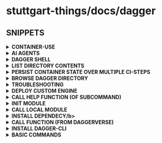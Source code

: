 # stuttgart-things/docs/dagger

## SNIPPETS

<details><summary><b>CONTAINER-USE</b></summary>

### INSTALLATION CONTAINER USE

```bash
brew install dagger/tap/container-use
container-use version   # → confirms install
```

### VSCODE + CONTAINER USE (DEMO STEPS)

* OPEN NEW WINDOW (COULD BE VIA REMOTE EXPORER/SSH)
* OPEN TERMINAL
* CREATE DEMO REPO
  
```bash
mkdir hello
cd hello
git init
touch README.md
git add README.md
git commit -m "initial commit"
```

* ADD FOLDER TO PROJECT WINDOW/EXPLORER (VIA VSCODE)
* START CO-PILOT AGENT CHAT
* ADD CONTEXT: TOOLS -> MCP-ID (OR CONTAINER USE NAME)
* PROMPT: "create a go hello world app"
* TERMINAL:

```bash
# LIST CONTAINER ENVS
cu list
ID              TITLE                           CREATED         UPDATED
crucial-weasel  Go Hello World App              11 seconds ago  4 seconds ago
selected-deer   Go Hello World App Development  3 minutes ago   1 minute ago

# CHECK LOGS
container-use log crucial-weasel

# CHECKOUT CODE
container-use checkout crucial-weasel

# INTERACTIVE SESSION
cu terminal
```

</details>

<details><summary><b>AI AGENTS</b></summary>

## USECASE POSTGRESDB

```bash
sudo sh -c 'echo "deb http://apt.postgresql.org/pub/repos/apt $(lsb_release -cs)-pgdg main" > /etc/apt/sources.list.d/pgdg.list'
curl -fsSL https://www.postgresql.org/media/keys/ACCC4CF8.asc | sudo gpg --dearmor -o /etc/apt/trusted.gpg.d/postgresql.gpg
sudo apt update && sudo apt install postgresql-client-17

psql -h $(hostname -f) -p 31641 -U dev
CREATE DATABASE appdb;

cat <<EOF > ./bootstrap.sql
-- Create database (only if it doesn't exist)
DO
$$
BEGIN
   IF NOT EXISTS (SELECT FROM pg_database WHERE datname = 'appdb') THEN
      CREATE DATABASE "appdb";
   END IF;
END
$$;

-- Switch to new DB
\c appdb;

-- Drop tables if exist (clean run)
DROP TABLE IF EXISTS tasks CASCADE;
DROP TABLE IF EXISTS projects CASCADE;
DROP TABLE IF EXISTS users CASCADE;

-- Users table
CREATE TABLE users (
    id SERIAL PRIMARY KEY,
    username VARCHAR(50) UNIQUE NOT NULL,
    email VARCHAR(120) UNIQUE NOT NULL,
    created_at TIMESTAMP DEFAULT CURRENT_TIMESTAMP
);

-- Projects table
CREATE TABLE projects (
    id SERIAL PRIMARY KEY,
    name VARCHAR(100) NOT NULL,
    description TEXT,
    created_at TIMESTAMP DEFAULT CURRENT_TIMESTAMP
);

-- Tasks table
CREATE TABLE tasks (
    id SERIAL PRIMARY KEY,
    project_id INT REFERENCES projects(id) ON DELETE CASCADE,
    assignee_id INT REFERENCES users(id) ON DELETE SET NULL,
    title VARCHAR(200) NOT NULL,
    status VARCHAR(50) DEFAULT 'open',
    created_at TIMESTAMP DEFAULT CURRENT_TIMESTAMP,
    due_date DATE
);

-- Insert sample users
INSERT INTO users (username, email) VALUES
('alice', 'alice@example.com'),
('bob', 'bob@example.com'),
('charlie', 'charlie@example.com');

-- Insert sample projects
INSERT INTO projects (name, description) VALUES
('AI Platform', 'Build internal AI platform'),
('Infra Migration', 'Migrate to new Kubernetes cluster');

-- Insert sample tasks
INSERT INTO tasks (project_id, assignee_id, title, status, due_date) VALUES
(1, 1, 'Design database schema', 'in-progress', '2025-09-15'),
(1, 2, 'Implement API service', 'open', '2025-09-30'),
(2, 3, 'Migrate Helm charts', 'done', '2025-08-20'),
(2, NULL, 'Set up monitoring', 'open', NULL);
EOF

psql -h $(hostname -f) -p 31641 -U dev -d appdb -f bootstrap.sql 
```

```bash
export GEMINI_API_KEY="SET-HERE-OR-GPT-OR-ANY-OTHER-SUPPORTED-AI"
export DB_URL="postgres://$USER:$PASSWORD@maverick.db.host:31641/appdb?sslmode=disable"
dagger call -m github.com/jasonmccallister/database-agent ask --db-url=env:DB_URL --question="What tables do you have?" -vv
```

</details>

<details><summary><b>DAGGER SHELL</b></summary>

```bash
# JUMP INTO CONTAINER (e.g. PACKAGE-TEST-INSTALLATION)
dagger -c 'container | from cgr.dev/chainguard/wolfi-base:latest | terminal'
```

</details>

<details><summary><b>LIST DIRECTORY CONTENTS</b></summary>

```go
// LIST ALL ENTRIES
entries, err := src.Entries(ctx)
if err != nil {
	panic(err)
}

// PRINT ALL ENTRIES
for _, entry := range entries {
	println(entry)
}
```

</details>

<details><summary><b>PERSIST CONTAINER STATE OVER MULTIPLE CI-STEPS</b></summary>

```go
// MOUNT BUILDDIR AND SET WORKING DIRECTORY
base := m.container(packerVersion, arch).
    WithMountedDirectory("/src", buildDir).
    WithWorkdir("/src")

// RUN PACKER INIT AND PERSIST CONTAINER STATE
initContainer := base.WithExec([]string{"packer", "init", "hello.pkr.hcl"})

// OPTIONALLY GET INIT OUTPUT (FROM A SEPARATE EXECUTION)
initOut, err := initContainer.WithExec([]string{"packer", "version"}).Stdout(ctx)
if err != nil {
    panic(fmt.Errorf("failed to verify init: %w", err))
}
fmt.Println("Init complete - Packer version:", initOut)
```

</details>

<details><summary><b>BROWSE DAGGER DIRECTORY</b></summary>

```go
// CLONE
repoContent, err := m.ClonePrivateRepo(ctx, repoURL, branch, token)
if err != nil {
	fmt.Errorf("failed to clone repo: %w", err)
}

// BROWSE
entries, err := repoContent.Entries(ctx)
if err != nil {
    panic(err)
}
fmt.Println("Top-level entries:", entries)
```

</details>


<details><summary><b>TROUBLESHOOTING</b></summary>

```bash
# ERROR
rpc error: code = NotFound desc = socket /run/user/1112/vscode-ssh-auth-sock-713734249 not found
# SOLUTION
unset SSH_AUTH_SOCK
```

</details>

<details><summary><b>DEPLOY CUSTOM ENGINE</b></summary>

[custom-ca](https://docs.dagger.io/configuration/custom-ca)
[connection-interface](https://docs.dagger.io/configuration/custom-runner/#connection-interface)

```bash
## STOP ANY EXISTING/RUNNING ENGINE(S) w/ DOCKER STOP.. 

docker run -d --rm \
-v /var/lib/dagger \
-v /usr/local/share/ca-certificates/:/usr/local/share/ca-certificates/ \
--name dagger-engine-custom \
--privileged \
registry.dagger.io/engine:v0.16.2

export _EXPERIMENTAL_DAGGER_RUNNER_HOST=docker-container://$(docker ps -qf "name=dagger-engine-custom")
```

</details>

<details><summary><b>CALL HELP FUNCTION (OF SUBCOMMAND)</b></summary>

```bash
dagger call -m "github.com/sagikazarmark/daggerverse/gh@main" release create --help
```

</details>

<details><summary><b>INIT MODULE</b></summary>

```bash
dagger init --sdk=go --source=./cicd --name cicd
```

</details>

<details><summary><b>CALL LOCAL MODULE</b></summary>

```bash
dagger call -m cicd/ go-pipeline --src ./
```

</details>

<details><summary><b>INSTALL DEPENDECY/b></summary>

```bash
dagger install github.com/stuttgart-things/dagger/go@v0.1.0
```

</details>

<details><summary><b>CALL FUNCTION (FROM DAGGERVERSE)</b></summary>

```bash
# OUTPUT TEXT
dagger call -m github.com/shykes/daggerverse/hello@v0.1.2 hello --giant=false --name=pat

# SCAN IMAGE REF W/ AQUA TRIVY
dagger call -m github.com/jpadams/daggerverse/trivy@v0.3.0 scan-image --image-ref alpine/git:latest

# BUILD GO BINARY
dagger call -m github.com/felipecruz91/daggerverse/go build --source . --goVersion 1.23.1 -o bin

# LINT DOCKERFILE
dagger call -m github.com/disaster37/dagger-library-go/image lint --source . --dockerfile images/sthings-packer/Dockerfile

# BUILD & PUSH CONTAINER IMAGE
dagger call -m github.com/disaster37/dagger-library-go/image build --source . --dockerfile images/sthings-packer/Dockerfile push --repository-name stuttgart-things/test --registry-url ttl.sh --version 60m

# CLONE A GITHUB REPO
export GITHUB_TOKEN=whatever
dagger call --progress plain -m github.com/sagikazarmark/daggerverse/gh@main \
repo clone \
--repository stuttgart-things/stuttgart-things \
--token=env:GITHUB_TOKEN export --path=/tmp/repo/sthings
```

</details>

<details><summary><b>INSTALL DAGGER-CLI</b></summary>

```bash
curl -fsSL https://dl.dagger.io/dagger/install.sh | BIN_DIR=$HOME/.local/bin sh
```

</details>

<details><summary><b>BASIC COMMANDS</b></summary>

https://docs.dagger.io/quickstart/daggerize

```bash
# CREATE MODULE (GO); SOURCE: ./hello; NAME: modules
dagger init --sdk=go --source=./hello --name modules

# RUN PIPELINE (PUBLISH=METHOD NAME)
dagger call publish --source=.
```


</details>
